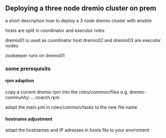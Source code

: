 ## Deploying a three node dremio cluster on prem

a short description how to deploy a 3 node dremio cluster with ansible

hosts are split in coordinator and executor roles

dremio01 is used as coordinator host
dremio02 and dremio03 are executor nodes

zookeeper runs on dremio01

### some prerequisits 
#### rpm adaption
copy a current dremio rpm into the roles/common/files e.g. dremio-community-....noarch.rpm

adapt the main.yml in roles/common/tasks to the new file name


#### hostname adjustment

adapt the hostnames and IP adresses in hosts file to your enviroment



